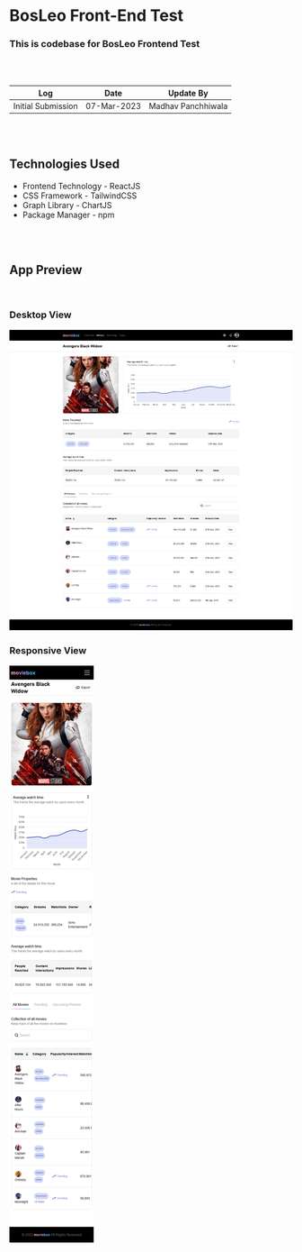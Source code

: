 # BosLeo Front-End Test

### This is codebase for BosLeo Frontend Test 
<br/>
<br/>


| Log            | Date           | Update By |
|------------------|----------------|---------------|
| Initial Submission   | 07-Mar-2023    | Madhav Panchhiwala|


<br/>
<br/>

## Technologies Used
- Frontend Technology - ReactJS
- CSS Framework - TailwindCSS 
- Graph Library - ChartJS
- Package Manager - npm

<br/>
<br/>

## App Preview
<br/>

### Desktop View

![Desktop View](./public/images/desktop-ss.png)


### Responsive View

![Resposive View](./public/images/responsive-ss.png)